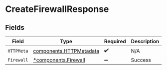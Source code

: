 # CreateFirewallResponse


## Fields

| Field                                                              | Type                                                               | Required                                                           | Description                                                        |
| ------------------------------------------------------------------ | ------------------------------------------------------------------ | ------------------------------------------------------------------ | ------------------------------------------------------------------ |
| `HTTPMeta`                                                         | [components.HTTPMetadata](../../models/components/httpmetadata.md) | :heavy_check_mark:                                                 | N/A                                                                |
| `Firewall`                                                         | [*components.Firewall](../../models/components/firewall.md)        | :heavy_minus_sign:                                                 | Success                                                            |
